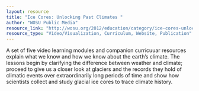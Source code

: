 ```yaml
---
layout: resource
title: "Ice Cores: Unlocking Past Climates "
author: "WOSU Public Media"
resource_link: "http://wosu.org/2012/education/category/ice-cores-unlocking-past-climates/"
resource_type: "Video/Visualization, Curriculum, Website, Publication"
---
```


A set of five video learning modules and companion curricuuar resources explain what we know and how we know about the earth’s climate.  The lessons begin by clarifying the difference between weather and climate; proceed to give us a closer look at glaciers and the records they hold of climatic events over extraordinarily long periods of time and show how scientists collect and study glacial ice cores to trace climate history.
